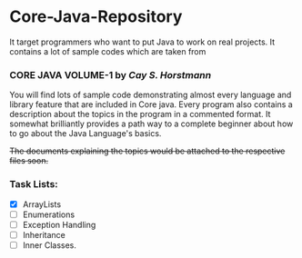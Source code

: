 # Core-Java-Repository

It target programmers who want to put Java to work on real projects.
 It contains a lot of sample codes which are taken from 
###    **CORE JAVA VOLUME-1 by** ***Cay S. Horstmann***
You will find lots of sample code demonstrating almost every language and library feature that are included in Core java. Every program also contains a description about the topics in the program in a commented format. It somewhat brilliantly provides a path way to a complete beginner about how to go about the Java Language's basics. 


~~The documents explaining the topics would be attached to the respective files soon.~~


### Task Lists:
- [x] ArrayLists
- [ ] Enumerations
- [ ] Exception Handling
- [ ] Inheritance
- [ ] Inner Classes.
